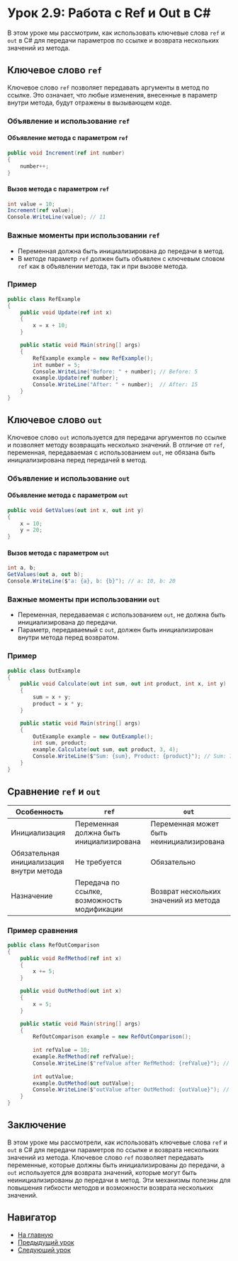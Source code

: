 # Урок 2.9: Работа с Ref и Out в C#

В этом уроке мы рассмотрим, как использовать ключевые слова `ref` и `out` в C# для передачи параметров по ссылке и возврата нескольких значений из метода.

## Ключевое слово `ref`

Ключевое слово `ref` позволяет передавать аргументы в метод по ссылке. Это означает, что любые изменения, внесенные в параметр внутри метода, будут отражены в вызывающем коде.

### Объявление и использование `ref`

#### Объявление метода с параметром `ref`

```csharp
public void Increment(ref int number)
{
    number++;
}
```

#### Вызов метода с параметром `ref`

```csharp
int value = 10;
Increment(ref value);
Console.WriteLine(value); // 11
```

### Важные моменты при использовании `ref`

- Переменная должна быть инициализирована до передачи в метод.
- В методе параметр `ref` должен быть объявлен с ключевым словом `ref` как в объявлении метода, так и при вызове метода.

### Пример

```csharp
public class RefExample
{
    public void Update(ref int x)
    {
        x = x + 10;
    }

    public static void Main(string[] args)
    {
        RefExample example = new RefExample();
        int number = 5;
        Console.WriteLine("Before: " + number); // Before: 5
        example.Update(ref number);
        Console.WriteLine("After: " + number);  // After: 15
    }
}
```

## Ключевое слово `out`

Ключевое слово `out` используется для передачи аргументов по ссылке и позволяет методу возвращать несколько значений. В отличие от `ref`, переменная, передаваемая с использованием `out`, не обязана быть инициализирована перед передачей в метод.

### Объявление и использование `out`

#### Объявление метода с параметром `out`

```csharp
public void GetValues(out int x, out int y)
{
    x = 10;
    y = 20;
}
```

#### Вызов метода с параметром `out`

```csharp
int a, b;
GetValues(out a, out b);
Console.WriteLine($"a: {a}, b: {b}"); // a: 10, b: 20
```

### Важные моменты при использовании `out`

- Переменная, передаваемая с использованием `out`, не должна быть инициализирована до передачи.
- Параметр, передаваемый с `out`, должен быть инициализирован внутри метода перед возвратом.

### Пример

```csharp
public class OutExample
{
    public void Calculate(out int sum, out int product, int x, int y)
    {
        sum = x + y;
        product = x * y;
    }

    public static void Main(string[] args)
    {
        OutExample example = new OutExample();
        int sum, product;
        example.Calculate(out sum, out product, 3, 4);
        Console.WriteLine($"Sum: {sum}, Product: {product}"); // Sum: 7, Product: 12
    }
}
```

## Сравнение `ref` и `out`

| Особенность              | `ref`                                          | `out`                                         |
|--------------------------|------------------------------------------------|-----------------------------------------------|
| Инициализация            | Переменная должна быть инициализирована        | Переменная может быть неинициализирована      |
| Обязательная инициализация внутри метода | Не требуется                              | Обязательно                                   |
| Назначение               | Передача по ссылке, возможность модификации    | Возврат нескольких значений из метода         |

### Пример сравнения

```csharp
public class RefOutComparison
{
    public void RefMethod(ref int x)
    {
        x += 5;
    }

    public void OutMethod(out int x)
    {
        x = 5;
    }

    public static void Main(string[] args)
    {
        RefOutComparison example = new RefOutComparison();
        
        int refValue = 10;
        example.RefMethod(ref refValue);
        Console.WriteLine($"refValue after RefMethod: {refValue}"); // refValue after RefMethod: 15
        
        int outValue;
        example.OutMethod(out outValue);
        Console.WriteLine($"outValue after OutMethod: {outValue}"); // outValue after OutMethod: 5
    }
}
```

## Заключение

В этом уроке мы рассмотрели, как использовать ключевые слова `ref` и `out` в C# для передачи параметров по ссылке и возврата нескольких значений из метода. Ключевое слово `ref` позволяет передавать переменные, которые должны быть инициализированы до передачи, а `out` используется для возврата значений, которые могут быть неинициализированы до передачи в метод. Эти механизмы полезны для повышения гибкости методов и возможности возврата нескольких значений.

## Навигатор

- [На главную](../index.md)
- [Предыдущий урок](../B02_L08_Functions/README.md)
- [Следующий урок](../B02_L10_Collections/README.md)